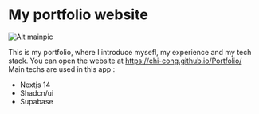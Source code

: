 # My portfolio website

![Alt mainpic](public/readmepic.png)

This is my portfolio, where I introduce mysefl, my experience and my tech stack.
You can open the website at https://chi-cong.github.io/Portfolio/ <br/>
Main techs are used in this app :<br />

- Nextjs 14
- Shadcn/ui
- Supabase
